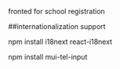 fronted for school registration

##internationalization support
<!--for multiple language support install framework and it's binding with this command-->
npm install i18next react-i18next

<!--For entering phone number with country code-->
npm install mui-tel-input

